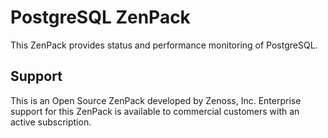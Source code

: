 PostgreSQL ZenPack
=============================

This ZenPack provides status and performance monitoring of PostgreSQL.

Support
----------

This is an Open Source ZenPack developed by Zenoss, Inc. Enterprise support for
this ZenPack is available to commercial customers with an active subscription. 

